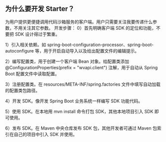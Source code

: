 ## 为什么要开发 Starter？
为用户提供更便捷调用代码沙箱服务的客户端。用户只需要关注我要传递什么参数，不用关注其它参数。
开发步骤：
0）首先明确客户端 SDK 的定位和功能，不要把 SDK 设计得过于繁重。

1）引入相关依赖。如 spring-boot-configuration-processor、spring-boot-autoconfigure 等，用于开启自动导入以及给出配置文件的编辑提示。

2）编写配置类，用于创建一个客户端 Bean 对象。给配置类添加 @ConfigurationProperties(prefix = "wvapi.client") 注解，用于自动从 Spring Boot 配置文件中读取配置。

3）注册配置类。在 resources/META-INF/spring.factories 文件中填写自动加载的配置类包路径。

4）开发 SDK。像开发 Spring Boot 业务系统一样编写 SDK 功能代码。

5）使用 SDK。在本地用 mvn install 命令打包 SDK，其他本地项目引入 SDK 即可使用。

6）发布 SDK。在 Maven 中央仓库发布 SDK 包，其他开发者可通过 Maven 包索引在自己的项目中引入 SDK 并使用。

